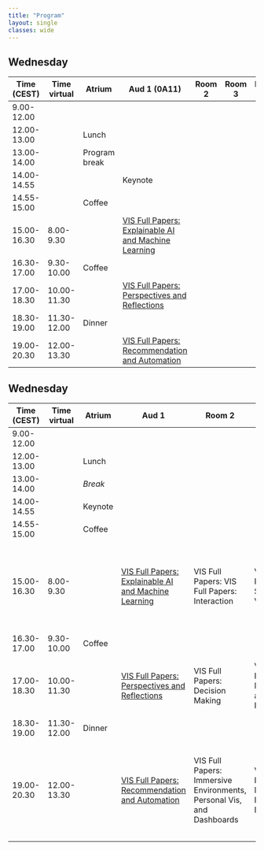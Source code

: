 ```yaml
---
title: "Program"
layout: single
classes: wide
---
```


## Wednesday
| Time (CEST) 	| Time virtual 	| Atrium        | Aud 1 (0A11) | Room 2 	| Room 3 	| Room 4 	| Room 5 	| Room 6 	| Room 7 	|
|-------------	|--------------	|-------------	|--------	     |--------	|--------	|--------	|--------	|--------	|--------	|
| 9.00-12.00  	|              	|             	|        	     |        	|        	|        	|        	|        	|        	|
| 12.00-13.00 	|              	| Lunch       	|        	     |        	|        	|        	|        	|        	|        	|
| 13.00-14.00 	|              	| Program break	|        	     |        	|        	|        	|        	|        	|        	|
| 14.00-14.55 	|              	|             	| Keynote      |        	|        	|        	|        	|        	|        	|
| 14.55-15.00 	|              	| Coffee       	|        	     |        	|        	|        	|        	|        	|        	|
| 15.00-16.30 	| 8.00-9.30    	|             	| [VIS Full Papers: Explainable AI and Machine Learning](https://virtual.ieeevis.org/year/2021/session_v-full-full20.html)       	     |        	|        	|        	|        	|        	|        	|
| 16.30-17.00 	| 9.30-10.00   	| Coffee       	|       	     |        	|        	|        	|        	|        	|        	|
| 17.00-18.30 	| 10.00-11.30  	|             	| [VIS Full Papers: Perspectives and Reflections](https://virtual.ieeevis.org/year/2021/session_v-full-full13.html)        	     |        	|        	|        	|        	|        	|        	|
| 18.30-19.00 	| 11.30-12.00  	| Dinner      	|              |        	|        	|        	|        	|        	|        	|
| 19.00-20.30 	| 12.00-13.30  	|             	| [VIS Full Papers: Recommendation and Automation](https://virtual.ieeevis.org/year/2021/session_v-full-full5.html)       	     |        	|        	|        	|        	|        	|        	|


## Wednesday
| Time (CEST) | Time virtual | Atrium  | Aud 1                                                        | Room 2                                                       | Room 3                                              | Room 4                                                       | Room 5                                                       | Room 6                                                     | Room 7                                                       |
|----------- |------------ |------- |------------------------------------------------------------ |------------------------------------------------------------ |--------------------------------------------------- |------------------------------------------------------------ |------------------------------------------------------------ |---------------------------------------------------------- |------------------------------------------------------------ |
| 9.00-12.00  |              |         |                                                              |                                                              |                                                     |                                                              |                                                              |                                                            |                                                              |
| 12.00-13.00 |              | Lunch   |                                                              |                                                              |                                                     |                                                              |                                                              |                                                            |                                                              |
| 13.00-14.00 |              | *Break* |                                                              |                                                              |                                                     |                                                              |                                                              |                                                            |                                                              |
| 14.00-14.55 |              | Keynote |                                                              |                                                              |                                                     |                                                              |                                                              |                                                            |                                                              |
| 14.55-15.00 |              | Coffee  |                                                              |                                                              |                                                     |                                                              |                                                              |                                                            |                                                              |
| 15.00-16.30 | 8.00-9.30    |         | [VIS Full Papers: Explainable AI and Machine Learning](https://virtual.ieeevis.org/year/2021/session_v-full-full20.html) | VIS Full Papers: VIS Full Papers: Interaction                | VIS Full Papers: Surfaces and Volumes               | VIS Full Papers: Graphical Perception and Coloring           | VIS Short Papers: Social Sciences, Software Tools, Journalism, and Storytelling | VIS Panels: Wait...when did we sign up to be economists?   | VizSec: Opening, Keynote and Best Paper                      |
| 16.30-17.00 | 9.30-10.00   | Coffee  |                                                              |                                                              |                                                     |                                                              |                                                              |                                                            |                                                              |
| 17.00-18.30 | 10.00-11.30  |         | [VIS Full Papers: Perspectives and Reflections](https://virtual.ieeevis.org/year/2021/session_v-full-full13.html) | VIS Full Papers: Decision Making                             | VIS Full Papers: Multi-View and Visual Environments | VIS CG&A Presentations: Data Physicalization                 | VIS Short Papers: AI+VIS                                     | VIS Panels: What is the Role of VIS in Combating COVID-19? | VizSec: Machine Learning and Privacy                         |
| 18.30-19.00 | 11.30-12.00  | Dinner  |                                                              |                                                              |                                                     |                                                              |                                                              |                                                            |                                                              |
| 19.00-20.30 | 12.00-13.30  |         | [VIS Full Papers: Recommendation and Automation](https://virtual.ieeevis.org/year/2021/session_v-full-full5.html) | VIS Full Papers: Immersive Environments, Personal Vis, and Dashboards | VIS Full Papers: Multi-Dimensional Data             | VIS CG&A Presentations: Visualizing big issues: Culture, Climate Change, and Communities | Application Spotlights: In Situ Inference: Advanced Data Science for Space Weather Modeling | VIS Arts Program: VISAP Session 1                          | VizSec: Threat Detection, Computer Forensics & Software Vulnerability Analysis |

